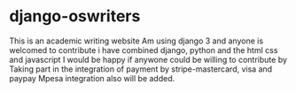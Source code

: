 # django-oswriters
This is an academic writing website
Am using django 3 and anyone is welcomed to contribute
i have combined django, python and the html css and javascript
I would be happy if anywone could be willing to contribute by 
Taking part in the integration of payment by stripe-mastercard, visa and paypay
Mpesa integration also will be added.
